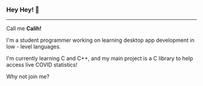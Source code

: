 ### Hey Hey! 👋
---
Call me **Calih!**

I'm a student programmer working on learning desktop app development in low - level languages.

I'm currently learning C and C++, and my main project is a C library to help access live COVID statistics!

Why not join me?

<!--
**Calihrymn/Calihrymn** is a ✨ _special_ ✨ repository because its `README.md` (this file) appears on your GitHub profile.

Here are some ideas to get you started:

- 🔭 I’m currently working on ...
- 🌱 I’m currently learning ...
- 👯 I’m looking to collaborate on ...
- 🤔 I’m looking for help with ...
- 💬 Ask me about ...
- 📫 How to reach me: ...
- 😄 Pronouns: ...
- ⚡ Fun fact: ...
-->
